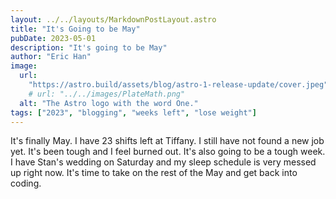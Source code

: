```yaml
---
layout: ../../layouts/MarkdownPostLayout.astro
title: "It's Going to be May"
pubDate: 2023-05-01
description: "It's going to be May"
author: "Eric Han"
image:
  url:
    "https://astro.build/assets/blog/astro-1-release-update/cover.jpeg"
    # url: "../../images/PlateMath.png"
  alt: "The Astro logo with the word One."
tags: ["2023", "blogging", "weeks left", "lose weight"]
---
```


It's finally May. I have 23 shifts left at Tiffany. I still have not found a new job yet. It's been tough and I feel burned out. It's also going to be a tough week. I have Stan's wedding on Saturday and my sleep schedule is very messed up right now. It's time to take on the rest of the May and get back into coding.
